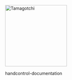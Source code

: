 <a href="#">
    <img src="https://raw.githubusercontent.com/paulrozhkin/handcontrol-documentation/master/img/logo.ico" title="Tamagotchi" alt="Tamagotchi" width="200">
</a>

handcontrol-documentation

